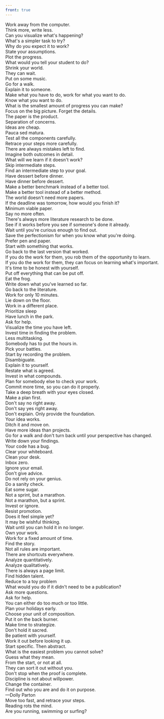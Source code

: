 ```yaml
---
front: true
---
```

<div class="card">Work away from the computer.</div>
<div class="card">Think more, write less.</div>
<div class="card">Can you visualize what's happening?</div>
<div class="card">What's a simpler task to try?</div>
<div class="card">Why do you expect it to work?</div>
<div class="card">State your assumptions.</div>
<div class="card">Plot the progress.</div>
<div class="card">What would you tell your student to do?</div>
<div class="card">Shrink your world.</div>
<div class="card">They can wait.</div>
<div class="card">Put on some music.</div>
<div class="card">Go for a walk.</div>
<div class="card">Explain it to someone.</div>
<div class="card">Make what you have to do, work for what you want to do.</div>
<div class="card">Know what you want to do.</div>
<div class="card">What is the smallest amount of progress you can make?</div>
<div class="card">Focus on the big picture. Forget the details.</div>
<div class="card">The paper is the product.</div>
<div class="card">Separation of concerns.</div>
<div class="card">Ideas are cheap.</div>
<div class="card">Pauca sed matura.</div>
<div class="card">Test all the components carefully.</div>
<div class="card">Retrace your steps more carefully.</div>
<div class="card">There are always mistakes left to find.</div>
<div class="card">Imagine both outcomes in detail.</div>
<div class="card">What will we learn if it doesn't work?</div>
<div class="card">Skip intermediate steps.</div>
<div class="card">Find an intermediate step to your goal.</div>
<div class="card">Have dessert before dinner.</div>
<div class="card">Have dinner before dessert.</div>
<div class="card">Make a better benchmark instead of a better tool.</div>
<div class="card">Make a better tool instead of a better method.</div>
<div class="card">The world doesn't need more papers.</div>
<div class="card">If the deadline was tomorrow, how would you finish it?</div>
<div class="card">Minimum viable paper.</div>
<div class="card">Say no more often.</div>
<div class="card">There's always more literature research to be done.</div>
<div class="card">See if it works before you see if someone's done it already.</div>
<div class="card">Wait until you're curious enough to find out.</div>
<div class="card">Save the perfectionism for when you know what you're doing.</div>
<div class="card">Prefer pen and paper.</div>
<div class="card">Start with something that works.</div>
<div class="card">Go back to the last version that worked.</div>
<div class="card">If you do the work for them, you rob them of the opportunity to learn.</div>
<div class="card">If you do the work for them, they can focus on learning what's important.</div>
<div class="card">It's time to be honest with yourself.</div>
<div class="card">Put off everything that can be put off.</div>
<div class="card">Eat the frog.</div>
<div class="card">Write down what you've learned so far.</div>
<div class="card">Go back to the literature.</div>
<div class="card">Work for only 10 minutes.</div>
<div class="card">Lie down on the floor.</div>
<div class="card">Work in a different place.</div>
<div class="card">Prioritize sleep</div>
<div class="card">Have lunch in the park.</div>
<div class="card">Ask for help.</div>
<div class="card">Visualize the time you have left.</div>
<div class="card">Invest time in finding the problem.</div>
<div class="card">Less multitasking.</div>
<div class="card">Somebody has to put the hours in.</div>
<div class="card">Pick your battles.</div>
<div class="card">Start by recording the problem.</div>
<div class="card">Disambiguate.</div>
<div class="card">Explain it to yourself.</div>
<div class="card">Restate what is agreed.</div>
<div class="card">Invest in what compounds.</div>
<div class="card">Plan for somebody else to check your work.</div>
<div class="card">Commit more time, so you can do it properly.</div>
<div class="card">Take a deep breath with your eyes closed.</div>
<div class="card">Make a plan first.</div>
<div class="card">Don't say no right away.</div>
<div class="card">Don't say yes right away.</div>
<div class="card">Don't explain. Only provide the foundation.</div>
<div class="card">Your idea works.</div>
<div class="card">Ditch it and move on.</div>
<div class="card">Have more ideas than projects.</div>
<div class="card">Go for a walk and don't turn back until your perspective has changed.</div>
<div class="card">Write down your findings.</div>
<div class="card">Your code has a bug.</div>
<div class="card">Clear your whiteboard.</div>
<div class="card">Clean your desk.</div>
<div class="card">Inbox zero.</div>
<div class="card">Ignore your email.</div>
<div class="card">Don't give advice.</div>
<div class="card">Do not rely on your genius.</div>
<div class="card">Do a sanity check.</div>
<div class="card">Eat some sugar.</div>
<div class="card">Not a sprint, but a marathon.</div>
<div class="card">Not a marathon, but a sprint.</div>
<div class="card">Invest or ignore.</div>
<div class="card">Resist promotion.</div>
<div class="card">Does it feel simple yet?</div>
<div class="card">It may be wishful thinking.</div>
<div class="card">Wait until you can hold it in no longer.</div>
<div class="card">Own your work.</div>
<div class="card">Work for a fixed amount of time.</div>
<div class="card">Find the story.</div>
<div class="card">Not all rules are important.</div>
<div class="card">There are shortcuts everywhere.</div>
<div class="card">Analyze quantitatively.</div>
<div class="card">Analyze qualitatively.</div>
<div class="card">There is always a page limit.</div>
<div class="card">Find hidden talent.</div>
<div class="card">Reduce to a toy problem</div>
<div class="card">What would you do if it didn't need to be a publication?</div>
<div class="card">Ask more questions.</div>
<div class="card">Ask for help.</div>
<div class="card">You can either do too much or too little.</div>
<div class="card">Plan your holidays early.</div>
<div class="card">Choose your unit of composition.</div>
<div class="card">Put it on the back burner.</div>
<div class="card">Make time to strategize.</div>
<div class="card">Don't hold it sacred.</div>
<div class="card">Be patient with yourself.</div>
<div class="card">Work it out before looking it up.</div>
<div class="card">Start specific. Then abstract.</div>
<div class="card">What is the easiest problem you cannot solve?</div>
<div class="card">Guess what they mean.</div>
<div class="card">From the start, or not at all.</div>
<div class="card">They can sort it out without you.</div>
<div class="card">Don't stop when the proof is complete.</div>
<div class="card">Discipline is not about willpower.</div>
<div class="card">Change the container.</div>
<div class="card">Find out who you are and do it on purpose.<br/>—Dolly Parton</div>
<div class="card">Move too fast, and retrace your steps.</div>
<div class="card">Reading rots the mind.</div>
<div class="card">Are you running, swimming or surfing?
